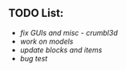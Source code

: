 ## TODO List:
 * *fix GUIs and misc - crumbl3d*
 * *work on models*
 * *update blocks and items*
 * *bug test*